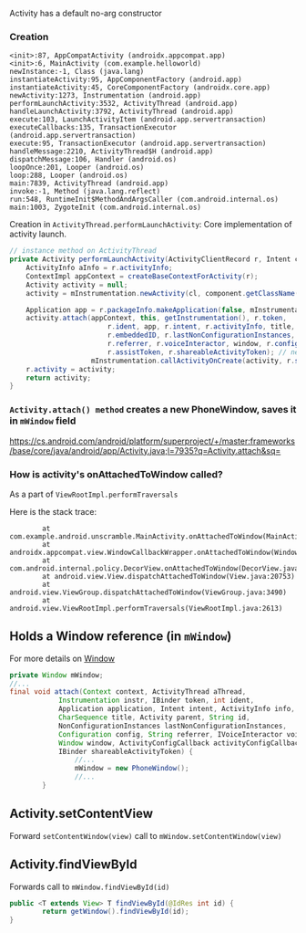 

Activity has a default no-arg constructor

### Creation 

```
<init>:87, AppCompatActivity (androidx.appcompat.app)
<init>:6, MainActivity (com.example.helloworld)
newInstance:-1, Class (java.lang)
instantiateActivity:95, AppComponentFactory (android.app)
instantiateActivity:45, CoreComponentFactory (androidx.core.app)
newActivity:1273, Instrumentation (android.app)
performLaunchActivity:3532, ActivityThread (android.app)
handleLaunchActivity:3792, ActivityThread (android.app)
execute:103, LaunchActivityItem (android.app.servertransaction)
executeCallbacks:135, TransactionExecutor (android.app.servertransaction)
execute:95, TransactionExecutor (android.app.servertransaction)
handleMessage:2210, ActivityThread$H (android.app)
dispatchMessage:106, Handler (android.os)
loopOnce:201, Looper (android.os)
loop:288, Looper (android.os)
main:7839, ActivityThread (android.app)
invoke:-1, Method (java.lang.reflect)
run:548, RuntimeInit$MethodAndArgsCaller (com.android.internal.os)
main:1003, ZygoteInit (com.android.internal.os)
```

Creation in `ActivityThread.performLaunchActivity`:
Core implementation of activity launch.
```java
// instance method on ActivityThread
private Activity performLaunchActivity(ActivityClientRecord r, Intent customIntent) {
    ActivityInfo aInfo = r.activityInfo;
    ContextImpl appContext = createBaseContextForActivity(r);
    Activity activity = null;
    activity = mInstrumentation.newActivity(cl, component.getClassName(), r.intent);// calls into appcompnentfactory which finally makes a new Activity instance

    Application app = r.packageInfo.makeApplication(false, mInstrumentation);
    activity.attach(appContext, this, getInstrumentation(), r.token,
                        r.ident, app, r.intent, r.activityInfo, title, r.parent,
                        r.embeddedID, r.lastNonConfigurationInstances, config,
                        r.referrer, r.voiceInteractor, window, r.configCallback,
                        r.assistToken, r.shareableActivityToken); // new PhoneWindow is created for that activity, stored in activity.mWindow
                    mInstrumentation.callActivityOnCreate(activity, r.state);
    r.activity = activity;
    return activity;
}
```

### `Activity.attach() method` creates a new PhoneWindow, saves it in `mWindow` field

https://cs.android.com/android/platform/superproject/+/master:frameworks/base/core/java/android/app/Activity.java;l=7935?q=Activity.attach&sq=

### How is activity's onAttachedToWindow called?

As a part of `ViewRootImpl.performTraversals`

Here is the stack trace:
```
        at com.example.android.unscramble.MainActivity.onAttachedToWindow(MainActivity.kt:38)
        at androidx.appcompat.view.WindowCallbackWrapper.onAttachedToWindow(WindowCallbackWrapper.java:129)
        at com.android.internal.policy.DecorView.onAttachedToWindow(DecorView.java:1803)
        at android.view.View.dispatchAttachedToWindow(View.java:20753)
        at android.view.ViewGroup.dispatchAttachedToWindow(ViewGroup.java:3490)
        at android.view.ViewRootImpl.performTraversals(ViewRootImpl.java:2613)
```

## Holds a Window reference (in `mWindow`)

For more details on [Window](Window.md)

```java
private Window mWindow;
//...
final void attach(Context context, ActivityThread aThread,
            Instrumentation instr, IBinder token, int ident,
            Application application, Intent intent, ActivityInfo info,
            CharSequence title, Activity parent, String id,
            NonConfigurationInstances lastNonConfigurationInstances,
            Configuration config, String referrer, IVoiceInteractor voiceInteractor,
            Window window, ActivityConfigCallback activityConfigCallback, IBinder assistToken,
            IBinder shareableActivityToken) {
                //...
                mWindow = new PhoneWindow();
                //...
        }
```


## Activity.setContentView

Forward `setContentWindow(view)` call to `mWindow.setContentWindow(view)`

## Activity.findViewById
Forwards call to `mWindow.findViewById(id)`

```java
public <T extends View> T findViewById(@IdRes int id) {
        return getWindow().findViewById(id);
}
```